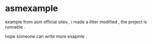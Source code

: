 # asmexample
example from asm official sites , i made a litter  modified  , the project  is runnable .

hope someone can write more exapmle .
